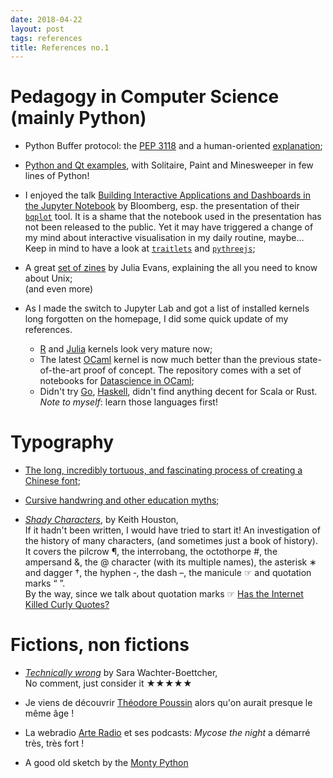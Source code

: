 ```yaml
---
date: 2018-04-22
layout: post
tags: references
title: References no.1
---
```



# Pedagogy in Computer Science (mainly Python)

- Python Buffer protocol: the [PEP 3118](https://www.python.org/dev/peps/pep-3118/) and a human-oriented [explanation](https://jakevdp.github.io/blog/2014/05/05/introduction-to-the-python-buffer-protocol/);

- [Python and Qt examples](https://github.com/mfitzp/15-minute-apps), with Solitaire, Paint and Minesweeper in few lines of Python!


- I enjoyed the talk [Building Interactive Applications and Dashboards in the Jupyter Notebook](https://www.youtube.com/watch?v=i40d8-Hu4vM) by Bloomberg, esp. the presentation of their [`bqplot`](https://github.com/bloomberg/bqplot) tool. It is a shame that the notebook used in the presentation has not been released to the public. Yet it may have triggered a change of my mind about interactive visualisation in my daily routine, maybe...  
Keep in mind to have a look at [`traitlets`](https://traitlets.readthedocs.io/) and [`pythreejs`](https://github.com/jupyter-widgets/pythreejs);

- A great [set of zines](https://jvns.ca/zines/) by Julia Evans, explaining the all you need to know about Unix;  
(and even more)

- As I made the switch to Jupyter Lab and got a list of installed kernels long forgotten on the homepage, I did some quick update of my references.

    - [R](https://irkernel.github.io/) and [Julia](https://github.com/JuliaLang/IJulia.jl) kernels look very mature now;
    - The latest [OCaml](https://akabe.github.io/ocaml-jupyter/) kernel is now much better than the previous state-of-the-art proof of concept. The repository comes with a set of notebooks for [Datascience in OCaml](https://github.com/akabe/docker-ocaml-jupyter-datascience);
    - Didn't try [Go](https://github.com/gopherdata/gophernotes), [Haskell](https://github.com/gibiansky/IHaskell), didn't find anything decent for Scala or Rust.  
    *Note to myself*: learn those languages first!

# Typography

- [The long, incredibly tortuous, and fascinating process of creating a Chinese font](https://qz.com/522079/the-long-incredibly-tortuous-and-fascinating-process-of-creating-a-chinese-font/);

- [Cursive handwring and other education myths](http://nautil.us/issue/40/learning/cursive-handwriting-and-other-education-myths);

- [*Shady Characters*](http://amzn.eu/b6jJG8V ), by Keith Houston,  
If it hadn't been written, I would have tried to start it! An investigation of the history of many characters, (and sometimes just a book of history). It covers the pilcrow ¶, the interrobang, the octothorpe #, the ampersand &, the @ character (with its multiple names), the asterisk ∗ and dagger †, the hyphen ‐, the dash –, the manicule ☞ and quotation marks “ ”.  
By the way, since we talk about quotation marks  ☞ [Has the Internet Killed Curly Quotes?](https://www.theatlantic.com/technology/archive/2016/12/quotation-mark-wars/511766/)

# Fictions, non fictions

- [*Technically wrong*](http://amzn.eu/iqd3Smi) by Sara Wachter-Boettcher,  
No comment, just consider it ★★★★★

- Je viens de découvrir [Théodore Poussin](https://fr.wikipedia.org/wiki/Th%C3%A9odore_Poussin) alors qu'on aurait presque le même âge !

- La webradio [Arte Radio](https://www.arteradio.com/) et ses podcasts: *Mycose the night* a démarré très, très fort !

- A good old sketch by the [Monty Python](https://www.youtube.com/watch?v=OyHlMXpZrE8)

